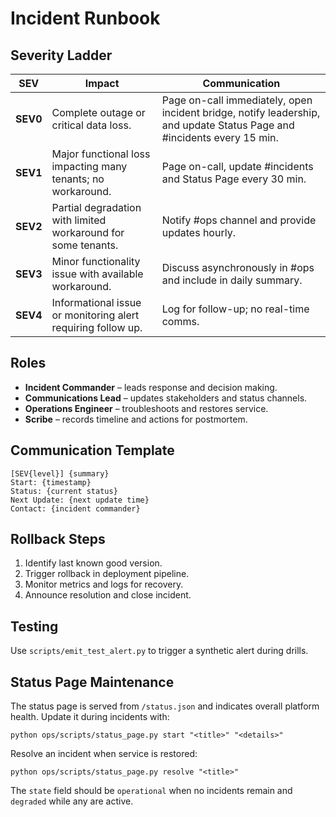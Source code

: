 # Incident Runbook

## Severity Ladder

| SEV | Impact | Communication |
| --- | ------ | ------------- |
| **SEV0** | Complete outage or critical data loss. | Page on-call immediately, open incident bridge, notify leadership, and update Status Page and #incidents every 15 min. |
| **SEV1** | Major functional loss impacting many tenants; no workaround. | Page on-call, update #incidents and Status Page every 30 min. |
| **SEV2** | Partial degradation with limited workaround for some tenants. | Notify #ops channel and provide updates hourly. |
| **SEV3** | Minor functionality issue with available workaround. | Discuss asynchronously in #ops and include in daily summary. |
| **SEV4** | Informational issue or monitoring alert requiring follow up. | Log for follow-up; no real-time comms. |

## Roles
- **Incident Commander** – leads response and decision making.
- **Communications Lead** – updates stakeholders and status channels.
- **Operations Engineer** – troubleshoots and restores service.
- **Scribe** – records timeline and actions for postmortem.

## Communication Template
```
[SEV{level}] {summary}
Start: {timestamp}
Status: {current status}
Next Update: {next update time}
Contact: {incident commander}
```

## Rollback Steps
1. Identify last known good version.
2. Trigger rollback in deployment pipeline.
3. Monitor metrics and logs for recovery.
4. Announce resolution and close incident.

## Testing
Use `scripts/emit_test_alert.py` to trigger a synthetic alert during drills.

## Status Page Maintenance

The status page is served from `/status.json` and indicates overall platform health.
Update it during incidents with:

```
python ops/scripts/status_page.py start "<title>" "<details>"
```

Resolve an incident when service is restored:

```
python ops/scripts/status_page.py resolve "<title>"
```

The `state` field should be `operational` when no incidents remain and `degraded` while any are active.
